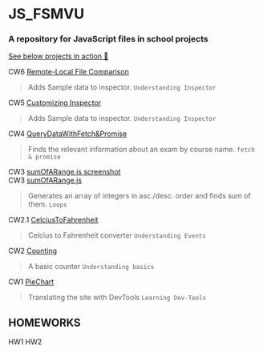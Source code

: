 # JS_FSMVU
<h3>A repository for JavaScript files in school projects</h3>

<a href="https://karakayafsm.github.io/JS_FSMVU/">See below projects in action 🚀 </a>

   CW6 [Remote-Local File Comparison](./CW6_checkEquality.html)
   
  > Adds Sample data to inspector. `Understanding Inspector`

   CW5 [Customizing Inspector](./work/EloquentJS.html)
   
  > Adds Sample data to inspector. `Understanding Inspector`

   CW4 [QueryDataWithFetch&Promise](./cw4/fetch.html)
  > Finds the relevant information about an exam by course name. `fetch & promise`
  
   CW3 [sumOfARange.js screenshot](./sumOfARange.png)
   <br>
      CW3 [sumOfARange.js](./SumOfARange.js)
  > Generates an array of integers in asc./desc. order and finds sum of them. `Loops`

   CW2.1 [CelciusToFahrenheit](./celciusToFahrenheit.html)
  > Celcius to Fahrenheit converter `Understanding Events`
  
   CW2 [Counting](./Counting.html)
  > A basic counter `Understanding basics`
  
   CW1 [PieChart](./pieChart.png)
  > Translating the site with DevTools `Learning Dev-Tools`

  ## HOMEWORKS
  
  HW1
  HW2
